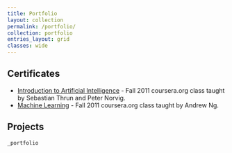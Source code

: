 ```yaml
---
title: Portfolio
layout: collection
permalink: /portfolio/
collection: portfolio
entries_layout: grid
classes: wide
---
```


## Certificates ##

* [Introduction to Artificial Intelligence](../assets/certificates/AICertificate.pdf) - Fall 2011 coursera.org class taught by Sebastian Thrun and Peter Norvig.
* [Machine Learning](../assets/certificates/MLCertificate.pdf) - Fall 2011 coursera.org class taught by Andrew Ng.

## Projects ##
`_portfolio`